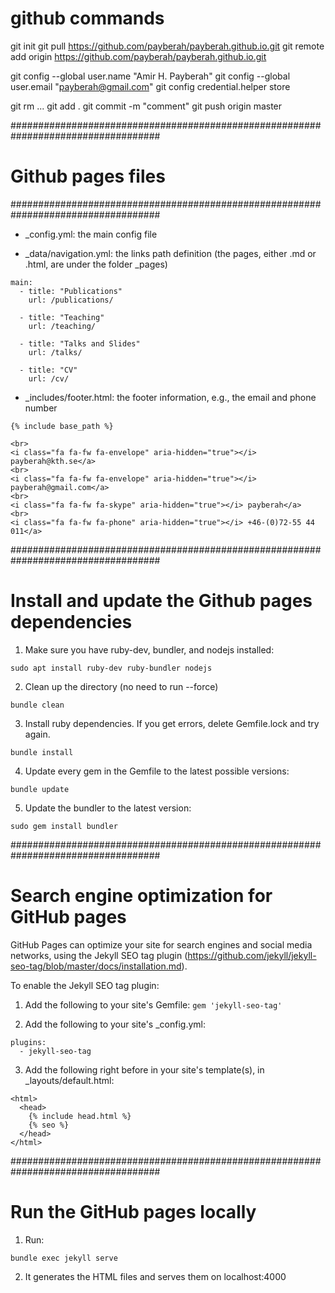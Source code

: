 # github commands
git init
git pull https://github.com/payberah/payberah.github.io.git
git remote add origin https://github.com/payberah/payberah.github.io.git

git config --global user.name "Amir H. Payberah"
git config --global user.email "payberah@gmail.com"
git config credential.helper store

git rm ...
git add .
git commit -m "comment"
git push origin master

###################################################################################
# Github pages files
###################################################################################
* _config.yml: the main config file

* _data/navigation.yml: the links path definition (the pages, either .md or .html, are under the folder _pages)
```
main:
  - title: "Publications"
    url: /publications/

  - title: "Teaching"
    url: /teaching/

  - title: "Talks and Slides"
    url: /talks/

  - title: "CV"
    url: /cv/
```

* _includes/footer.html: the footer information, e.g., the email and phone number
```
{% include base_path %}

<br>
<i class="fa fa-fw fa-envelope" aria-hidden="true"></i> payberah@kth.se</a>
<br>
<i class="fa fa-fw fa-envelope" aria-hidden="true"></i> payberah@gmail.com</a>
<br>
<i class="fa fa-fw fa-skype" aria-hidden="true"></i> payberah</a>
<br>
<i class="fa fa-fw fa-phone" aria-hidden="true"></i> +46-(0)72-55 44 011</a>
```

###################################################################################
# Install and update the Github pages dependencies
1. Make sure you have ruby-dev, bundler, and nodejs installed:
```
sudo apt install ruby-dev ruby-bundler nodejs
```

2. Clean up the directory (no need to run --force)
```
bundle clean
```

3. Install ruby dependencies. If you get errors, delete Gemfile.lock and try again.
```
bundle install
```

4. Update every gem in the Gemfile to the latest possible versions:
```
bundle update
```

5. Update the bundler to the latest version:
```
sudo gem install bundler
```

###################################################################################
# Search engine optimization for GitHub pages
GitHub Pages can optimize your site for search engines and social media networks, using the Jekyll SEO tag plugin (https://github.com/jekyll/jekyll-seo-tag/blob/master/docs/installation.md).

To enable the Jekyll SEO tag plugin:
1. Add the following to your site's Gemfile:
```gem 'jekyll-seo-tag'```

2. Add the following to your site's _config.yml:
```
plugins:
  - jekyll-seo-tag
```

3. Add the following right before </head> in your site's template(s), in _layouts/default.html:
```
<html>
  <head>
    {% include head.html %}
    {% seo %}
  </head>
</html>
```

###################################################################################
# Run the GitHub pages locally
1. Run:
```
bundle exec jekyll serve
```

2. It generates the HTML files and serves them on localhost:4000
